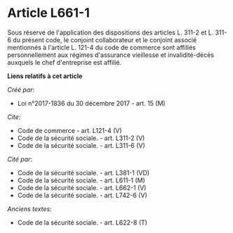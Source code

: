 # Article L661-1

Sous réserve de l'application des dispositions des articles L. 311-2 et L. 311-6 du présent code, le conjoint collaborateur
et le conjoint associé mentionnés à l'article L. 121-4 du code de commerce sont affiliés personnellement aux régimes
d'assurance vieillesse et invalidité-décès auxquels le chef d'entreprise est affilié.

**Liens relatifs à cet article**

_Créé par_:

  - Loi n°2017-1836 du 30 décembre 2017 - art. 15 (M)

_Cite_:

  - Code de commerce - art. L121-4 (V)
  - Code de la sécurité sociale. - art. L311-2 (V)
  - Code de la sécurité sociale. - art. L311-6 (V)

_Cité par_:

  - Code de la sécurité sociale. - art. L381-1 (VD)
  - Code de la sécurité sociale. - art. L611-1 (M)
  - Code de la sécurité sociale. - art. L662-1 (V)
  - Code de la sécurité sociale. - art. L742-6 (V)

_Anciens textes_:

  - Code de la sécurité sociale. - art. L622-8 (T)
